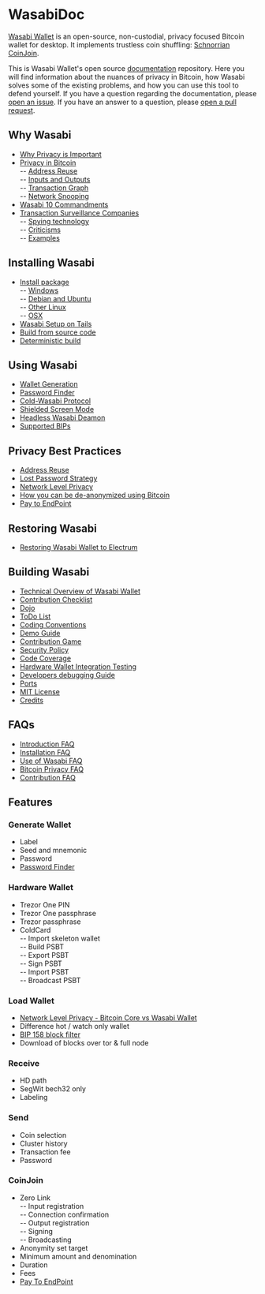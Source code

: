 # WasabiDoc

[Wasabi Wallet](https://wasabiwallet.io) is an open-source, non-custodial, privacy focused Bitcoin wallet for desktop.
It implements trustless coin shuffling: [Schnorrian CoinJoin](https://github.com/nopara73/ZeroLink/).

This is Wasabi Wallet's open source [documentation](https://docs.wasabiwallet.io) repository.
Here you will find information about the nuances of privacy in Bitcoin, how Wasabi solves some of the existing problems, and how you can use this tool to defend yourself.
If you have a question regarding the documentation, please [open an issue](https://github.com/zkSNACKs/WasabiDoc/issues).
If you have an answer to a question, please [open a pull request](https://github.com/zkSNACKs/WasabiDoc/pulls).


## Why Wasabi

- [Why Privacy is Important](why-wasabi/WhyPrivacyImportant.md)
- [Privacy in Bitcoin](why-wasabi/BitcoinPrivacy.md) </br>
  -- [Address Reuse](why-wasabi/BitcoinPrivacy.md#address-reuse) </br>
  -- [Inputs and Outputs](why-wasabi/BitcoinPrivacy.md#inputs-and-outputs) </br>
  -- [Transaction Graph](why-wasabi/BitcoinPrivacy.md#transaction-graph) </br>
  -- [Network Snooping](why-wasabi/BitcoinPrivacy.md#network-snooping)
- [Wasabi 10 Commandments](why-wasabi/10Commandments.md)
- [Transaction Surveillance Companies](why-wasabi/TransactionSurveillanceCompanies.md) </br>
-- [Spying technology](why-wasabi/TransactionSurveillanceCompanies.md#spying-technology) </br>
-- [Criticisms](why-wasabi/TransactionSurveillanceCompanies.md#criticisms) </br>
-- [Examples](why-wasabi/TransactionSurveillanceCompanies.md#examples)

## Installing Wasabi

- [Install package](using-wasabi/InstallPackage.md) </br>
  -- [Windows](using-wasabi/InstallPackage.md#windows) </br>
  -- [Debian and Ubuntu](using-wasabi/InstallPackage.md#debian-and-ubuntu) </br>
  -- [Other Linux](using-wasabi/InstallPackage.md#other-linux) </br>
  -- [OSX](using-wasabi/InstallPackage.md#osx)
- [Wasabi Setup on Tails](using-wasabi/WasabiSetupTails.md)
- [Build from source code](using-wasabi/BuildSource.md)
- [Deterministic build](using-wasabi/DeterministicBuild.md)

## Using Wasabi

- [Wallet Generation](using-wasabi/WalletGeneration.md)
- [Password Finder](using-wasabi/PasswordFinder.md)
- [Cold-Wasabi Protocol](using-wasabi/ColdWasabi.md)
- [Shielded Screen Mode](using-wasabi/ShieldedScreenMode.md)
- [Headless Wasabi Deamon](using-wasabi/Daemon.md)
- [Supported BIPs](using-wasabi/BIPs.md)

## Privacy Best Practices

- [Address Reuse](using-wasabi/AddressReuse.md)
- [Lost Password Strategy](using-wasabi/LostPassword.md)
- [Network Level Privacy](using-wasabi/NetworkLevelPrivacy.md)
- [How you can be de-anonymized using Bitcoin](using-wasabi/Deanonimization.md)
- [Pay to EndPoint](using-wasabi/PayToEndPoint.md)

## Restoring Wasabi

- [Restoring Wasabi Wallet to Electrum](using-wasabi/RestoreElectrum.md)

## Building Wasabi

- [Technical Overview of Wasabi Wallet](building-wasabi/TechnicalOverview.md)
- [Contribution Checklist](building-wasabi/ContributionChecklist.md)
- [Dojo](building-wasabi/Dojo.md)
- [ToDo List](building-wasabi/ToDo.md)
- [Coding Conventions](building-wasabi/CodingConventions.md)
- [Demo Guide](building-wasabi/DemoGuide.md)
- [Contribution Game](building-wasabi/ContributionGame.md)
- [Security Policy](building-wasabi/Security.md)
- [Code Coverage](building-wasabi/CodeCoverage.md)
- [Hardware Wallet Integration Testing](building-wasabi/HardwareWalletTestingGuide.md)
- [Developers debugging Guide](building-wasabi/HowToDebug.md)
- [Ports](building-wasabi/Ports.md)
- [MIT License](building-wasabi/LICENSE.md)
- [Credits](building-wasabi/Credits.md)

## FAQs

- [Introduction FAQ](FAQ/FAQ-Introduction.md)
- [Installation FAQ](FAQ/FAQ-Installation.md)
- [Use of Wasabi FAQ](FAQ/FAQ-UseWasabi.md)
- [Bitcoin Privacy FAQ](FAQ/FAQ-GeneralBitcoinPrivacy.md)
- [Contribution FAQ](FAQ/FAQ-Contribution.md)

## Features 

### Generate Wallet
- Label
- Seed and mnemonic
- Password
- [Password Finder](using-wasabi/PasswordFinder.md)

### Hardware Wallet
- Trezor One PIN
- Trezor One passphrase
- Trezor passphrase
- ColdCard </br>
-- Import skeleton wallet </br>
-- Build PSBT </br>
-- Export PSBT </br>
-- Sign PSBT </br>
-- Import PSBT </br>
-- Broadcast PSBT </br>

### Load Wallet
- [Network Level Privacy - Bitcoin Core vs Wasabi Wallet](using-wasabi/NetworkLevelPrivacy.md)
- Difference hot / watch only wallet
- [BIP 158 block filter](FAQ/FAQ-UseWasabi.md#what-are-bip-158-block-filters)
- Download of blocks over tor & full node

### Receive
- HD path
- SegWit bech32 only
- Labeling

### Send
- Coin selection
- Cluster history
- Transaction fee
- Password

### CoinJoin
- Zero Link </br>
-- Input registration </br>
-- Connection confirmation </br>
-- Output registration </br>
-- Signing </br>
-- Broadcasting </br>
- Anonymity set target
- Minimum amount and denomination
- Duration
- Fees
- [Pay To EndPoint](using-wasabi/PayToEndPoint.md)
